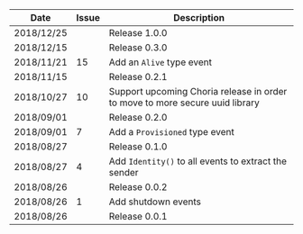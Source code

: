 |Date      |Issue |Description                                                                                              |
|----------|------|---------------------------------------------------------------------------------------------------------|
|2018/12/25|      |Release 1.0.0                                                                                            |
|2018/12/15|      |Release 0.3.0                                                                                            |
|2018/11/21|15    |Add an `Alive` type event                                                                                |
|2018/11/15|      |Release 0.2.1                                                                                            |
|2018/10/27|10    |Support upcoming Choria release in order to move to more secure uuid library                             |
|2018/09/01|      |Release 0.2.0                                                                                            |
|2018/09/01|7     |Add a `Provisioned` type event                                                                           |
|2018/08/27|      |Release 0.1.0                                                                                            |
|2018/08/27|4     |Add `Identity()` to all events to extract the sender                                                     |
|2018/08/26|      |Release 0.0.2                                                                                            |
|2018/08/26|1     |Add shutdown events                                                                                      |
|2018/08/26|      |Release 0.0.1                                                                                            |